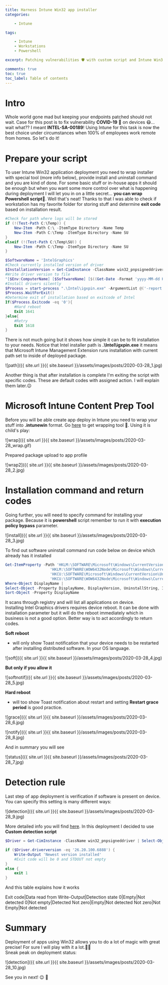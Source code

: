 ```yaml
---
title: Harness Intune Win32 app installer
categories:

    - Intune

tags:

    - Intune
    - Workstations
    - Powershell

excerpt: Patching vulnerabilities 🛡 with custom script and Intune Win32 package deployment 

comments: true
toc: true
toc_label: Table of contents
---
```


# Intro

Whole world gone mad but keeping your endpoints patched should not wait. Case for this post is to fix vulnerability **COVID-19** 🦠 on devices 😷... wait what?? I meant **INTEL-SA-00189**! Using Intune for this task is now the best choice under circumstances when 100% of employees work remote from homes. So let's do it!

# Prepare your script

To user Intune Win32 application deployment you need to wrap installer with special tool (more info below), provide install and uninstall command and you are kind of done. For some basic stuff or in-house apps it should be enough but when you want some more control over what is happening during deployment I will let you in on a little secret... **you can wrap Powershell script**🥂. Well that's neat! Thanks to that I was able to check if workstation has my favorite folder for storing stuff and determine **exit code** based on installation result.

``` powershell
#Check for path where logs will be stored
if (!(Test-Path C:\Temp)) {
    New-Item -Path C:\ -ItemType Directory -Name Temp
    New-Item -Path C:\Temp -ItemType Directory -Name SU
}
elseif (!(Test-Path C:\Temp\SU)) {
    New-Item -Path C:\Temp -ItemType Directory -Name SU
}

$SoftwareName = 'IntelGraphics'
#Check currently installed version of driver
$InstallationVersion = Get-CimInstance -ClassName win32_pnpsigneddriver | Select-Object devicename, manufacturer, driverversion | Where-Object {$PSItem.DeviceName -like 'Intel(R)*HD Graphics*'}
#Write driver version to file
"[$Env:ComputerName] [$SoftwareName] [$((Get-Date -Format 'yyyy-MM-dd HH:mm:ss').ToString())] Installed version $($InstallationVersion.driverversion)" | Out-File -Append -FilePath c:\Temp\SU\IntelGraph.log
#Install drivers silently
$Process = start-process ".\Intel\igxpin.exe" -ArgumentList @('-report c:\temp\su\IntelGraph.log', '-s') -NoNewWindow -Wait -PassThru
$Process.WaitForExit()
#Determine exit of installation based on exitcode of Intel  
If($Process.Exitcode -eq '0'){
    #Hard reboot
    Exit 1641
}else{
    #Retry
    Exit 1618
}
```

There is not much going but it shows how simple it can be to fit installation to your needs. Notice that Intel installer path is **.\Intel\igxpin.exe** it means that Microsoft Intune Management Extension runs installation with current path set to inside of deployed package.

![path]({{ site.url }}{{ site.baseurl }}/assets/images/posts/2020-03-28_1.jpg)

Another thing is that after installation is complete I'm exiting the script with specific codes. These are default codes with assigned action. I will explain them later.😉

# Microsoft Intune Content Prep Tool

Before you will be able create app deploy in Intune you need to wrap your stuff into **.intunewin** format. Go [here](https://github.com/Microsoft/Microsoft-Win32-Content-Prep-Tool) to get wrapping tool 🎁. Using it is child's play:

![wrap]({{ site.url }}{{ site.baseurl }}/assets/images/posts/2020-03-28_wrap.gif)

Prepared package upload to app profile

![wrap2]({{ site.url }}{{ site.baseurl }}/assets/images/posts/2020-03-28_2.jpg)

# Installation command and return codes

Going further, you will need to specify command for installing your package. Because it is **powershell** script remember to run it with **execution policy bypass** parameter.

![install]({{ site.url }}{{ site.baseurl }}/assets/images/posts/2020-03-28_3.jpg)

To find out software uninstall command run code below on device which already has it installed

``` powershell
Get-ItemProperty -Path 'HKLM:\SOFTWARE\Microsoft\Windows\CurrentVersion\Uninstall\*',
                    'HKLM:\SOFTWARE\WOW6432Node\Microsoft\Windows\CurrentVersion\Uninstall\*',
                    'HKCU:\SOFTWARE\Microsoft\Windows\CurrentVersion\Uninstall\*',
                    'HKCU:\SOFTWARE\WOW6432Node\Microsoft\Windows\CurrentVersion\Uninstall\*' -ErrorAction Ignore |
Where-Object DisplayName |
Select-Object -Property DisplayName, DisplayVersion, UninstallString, InstallDate |
Sort-Object -Property DisplayName
```

It scans through registry and will list all applications on device.<br>
Installing Intel Graphics drivers requires device reboot. It can be done with installation parameter but it will do the reboot immediately which in business is not a good option. Better way is to act accordingly to return codes.<br>

**Soft reboot**

* will only show Toast notification that your device needs to be restarted after installing distributed software. In your OS language.

![soft]({{ site.url }}{{ site.baseurl }}/assets/images/posts/2020-03-28_4.jpg)

**But only if you allow it**

![softnotif]({{ site.url }}{{ site.baseurl }}/assets/images/posts/2020-03-28_5.jpg)

**Hard reboot**

* will too show Toast notification about restart and setting **Restart grace period** is good practice.

![grace]({{ site.url }}{{ site.baseurl }}/assets/images/posts/2020-03-28_6.jpg)

![notify]({{ site.url }}{{ site.baseurl }}/assets/images/posts/2020-03-28_8.jpg)

And in summary you will see

![status]({{ site.url }}{{ site.baseurl }}/assets/images/posts/2020-03-28_7.jpg)

# Detection rule

Last step of app deployment is verification if software is present on device. You can specify this setting is many different ways: 

![detection]({{ site.url }}{{ site.baseurl }}/assets/images/posts/2020-03-28_9.jpg)

More detailed info you will find [here](https://docs.microsoft.com/en-us/mem/intune/apps/apps-win32-app-management#step-4-detection-rules). In this deployment I decided to use **Custom detection script**

``` powershell
$Driver = Get-CimInstance -ClassName win32_pnpsigneddriver | Select-Object devicename, manufacturer, driverversion | Where-Object {$PSItem.DeviceName -like 'Intel(R)*HD Graphics*'}

if ($Driver.driverversion -eq '26.20.100.6888') {
    Write-Output 'Newest version installed'
    #Exit code will be 0 and STDOUT not empty
}
else {
    exit 1
}

```

And this table explains how it works

Exit code|Data read from Write-Output|Detection state
0|Empty|Not detected
0|Not empty|Detected
Not zero|Empty|Not detected
Not zero|Not Empty|Not detected

# Summary

Deployment of apps using Win32 allows you to do a lot of magic with great precise! For sure I will play with it a lot.🧙‍♂️<br>
Sneak peak on deployment status:

![detection]({{ site.url }}{{ site.baseurl }}/assets/images/posts/2020-03-28_10.jpg)

See you in next! 😉 🧠

